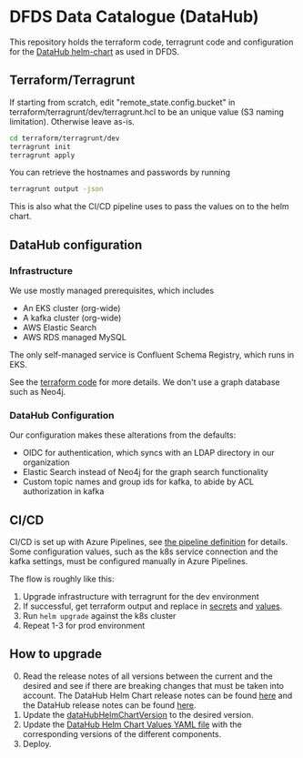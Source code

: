 # DFDS Data Catalogue (DataHub)

This repository holds the terraform code, terragrunt code and configuration for the
[DataHub helm-chart](https://github.com/acryldata/datahub-helm/) as used in DFDS.

## Terraform/Terragrunt

If starting from scratch, edit "remote_state.config.bucket" in
terraform/terragrunt/dev/terragrunt.hcl to be an unique value (S3 naming limitation). Otherwise
leave as-is.

```bash
cd terraform/terragrunt/dev
terragrunt init
terragrunt apply
```

You can retrieve the hostnames and passwords by running

```bash
terragrunt output -json
```

This is also what the CI/CD pipeline uses to pass the values on to the helm chart.

## DataHub configuration

### Infrastructure

We use mostly managed prerequisites, which includes

- An EKS cluster (org-wide)
- A kafka cluster (org-wide)
- AWS Elastic Search
- AWS RDS managed MySQL

The only self-managed service is Confluent Schema Registry, which runs in EKS.

See the [terraform code](./terraform) for more details. We don't use a graph database such as Neo4j.

### DataHub Configuration

Our configuration makes these alterations from the defaults:

- OIDC for authentication, which syncs with an LDAP directory in our organization
- Elastic Search instead of Neo4j for the graph search functionality
- Custom topic names and group ids for kafka, to abide by ACL authorization in kafka

## CI/CD

CI/CD is set up with Azure Pipelines, see [the pipeline definition](./azure-pipelines.yaml) for
details. Some configuration values, such as the k8s service connection and the kafka settings, must
be configured manually in Azure Pipelines.

The flow is roughly like this:

1. Upgrade infrastructure with terragrunt for the dev environment
2. If successful, get terraform output and replace in [secrets](./k8s/secret.yaml) and
   [values](values-compass.yaml).
3. Run `helm upgrade` against the k8s cluster
4. Repeat 1-3 for prod environment

## How to upgrade

0. Read the release notes of all versions between the current and the desired and see if there are
   breaking changes that must be taken into account. The DataHub Helm Chart release notes can be
   found [here](https://github.com/acryldata/datahub-helm/releases) and the DataHub release notes
   can be found [here](https://github.com/linkedin/datahub/releases).
1. Update the [dataHubHelmChartVersion](azure-pipelines.yml) to the desired version.
2. Update the [DataHub Helm Chart Values YAML file](datahub/values.yaml) with the corresponding
   versions of the different components.
3. Deploy.
